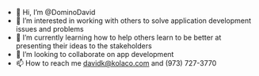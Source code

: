 - 👋 Hi, I’m @DominoDavid
- 👀 I’m interested in working with others to solve application development issues and problems
- 🌱 I’m currently learning how to help others learn to be better at presenting their ideas to the stakeholders
- 💞️ I’m looking to collaborate on app development
- 📫 How to reach me davidk@kolaco.com and (973) 727-3770

<!---
DominoDavid/DominoDavid is a ✨ special ✨ repository because its `README.md` (this file) appears on your GitHub profile.
You can click the Preview link to take a look at your changes.
--->
